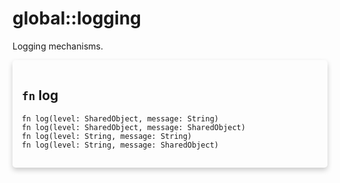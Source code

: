 # global::logging

Logging mechanisms.


<div markdown="span" style='box-shadow: 0 4px 8px 0 rgba(0,0,0,0.2); padding: 15px; border-radius: 5px;'>

<h2 class="func-name"> <code>fn</code> log </h2>

```rust,ignore
fn log(level: SharedObject, message: String)
fn log(level: SharedObject, message: SharedObject)
fn log(level: String, message: String)
fn log(level: String, message: SharedObject)
```

</div>
</br>
